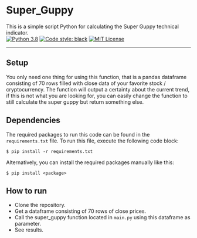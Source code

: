 # Super_Guppy
This is a simple script Python for calculating the Super Guppy technical indicator.\
[![Python 3.8](https://img.shields.io/badge/python-3.8-blue.svg)](https://www.python.org/downloads/release/python-380/)
[![Code style: black](https://img.shields.io/badge/code%20style-black-000000.svg)](https://github.com/psf/black)
[![MIT License](https://img.shields.io/github/license/StephanAkkerman/Super_Guppy.svg?color=brightgreen)](https://opensource.org/licenses/MIT)

---

## Setup
You only need one thing for using this function, that is a pandas dataframe consisting of 70 rows filled with close data of your favorite stock / cryptocurrency.
The function will output a certainty about the current trend, if this is not what you are looking for, you can easily change the function to still calculate the super guppy but return something else.

## Dependencies
The required packages to run this code can be found in the `requirements.txt` file. To run this file, execute the following code block:
```
$ pip install -r requirements.txt 
```
Alternatively, you can install the required packages manually like this:
```
$ pip install <package>
```

## How to run
- Clone the repository.
- Get a dataframe consisting of 70 rows of close prices.
- Call the super_guppy function located in `main.py` using this dataframe as parameter.
- See results.
